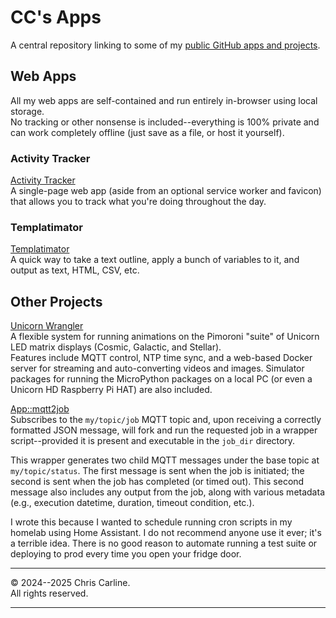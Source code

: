 # CC's Apps

A central repository linking to some of my [public GitHub apps and projects](https://seesee.github.io/apps/).

## Web Apps

All my web apps are self-contained and run entirely in-browser using local storage.  
No tracking or other nonsense is included--everything is 100% private and can work completely offline (just save as a file, or host it yourself).

### Activity Tracker

[Activity Tracker](https://seesee.github.io/apps/activity-tracker/)  
A single-page web app (aside from an optional service worker and favicon) that allows you to track what you're doing throughout the day.

### Templatimator

[Templatimator](https://seesee.github.io/apps/templatimator/)  
A quick way to take a text outline, apply a bunch of variables to it, and output as text, HTML, CSV, etc.

## Other Projects

[Unicorn Wrangler](https://github.com/seesee/unicorn_wrangler/)  
A flexible system for running animations on the Pimoroni "suite" of Unicorn LED matrix displays (Cosmic, Galactic, and Stellar).  
Features include MQTT control, NTP time sync, and a web-based Docker server for streaming and auto-converting videos and images. Simulator packages for running the MicroPython packages on a local PC (or even a Unicorn HD Raspberry Pi HAT) are also included.

[App::mqtt2job](https://github.com/seesee/App-mqtt2job/)  
Subscribes to the `my/topic/job` MQTT topic and, upon receiving a correctly formatted JSON message, will fork and run the requested job in a wrapper script--provided it is present and executable in the `job_dir` directory.

This wrapper generates two child MQTT messages under the base topic at `my/topic/status`. The first message is sent when the job is initiated; the second is sent when the job has completed (or timed out). This second message also includes any output from the job, along with various metadata (e.g., execution datetime, duration, timeout condition, etc.).

I wrote this because I wanted to schedule running cron scripts in my homelab using Home Assistant. I do not recommend anyone use it ever; it's a terrible idea. There is no good reason to automate running a test suite or deploying to prod every time you open your fridge door.

----

&copy; 2024--2025 Chris Carline.  
All rights reserved.

----
